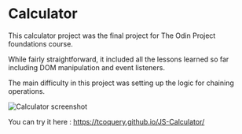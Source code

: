# Calculator

This calculator project was the final project for The Odin Project foundations course.

While fairly straightforward, it included all the lessons learned so far including DOM manipulation and event listeners.

The main difficulty in this project was setting up the logic for chaining operations.

![Calculator screenshot](https://i.imgur.com/a1tQGBE.png)

You can try it here : https://tcoquery.github.io/JS-Calculator/
